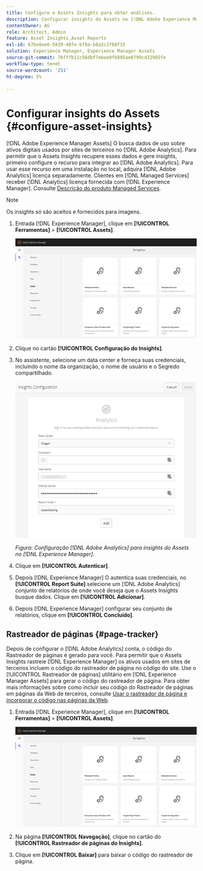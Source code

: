 ```yaml
---
title: Configure o Assets Insights para obter análises.
description: Configurar insights do Assets no [!DNL Adobe Experience Manager Assets].
contentOwner: AG
role: Architect, Admin
feature: Asset Insights,Asset Reports
exl-id: 67be0ae6-5939-40fe-bf8a-b8a2c2f68f15
solution: Experience Manager, Experience Manager Assets
source-git-commit: 76fffb11c56dbf7ebee9f6805ae0799cd32985fe
workflow-type: tm+mt
source-wordcount: '251'
ht-degree: 5%

---
```


# Configurar insights do Assets {#configure-asset-insights}

[!DNL Adobe Experience Manager Assets] O busca dados de uso sobre ativos digitais usados por sites de terceiros no [!DNL Adobe Analytics]. Para permitir que o Assets Insights recupere esses dados e gere insights, primeiro configure o recurso para integrar ao [!DNL Adobe Analytics]. Para usar esse recurso em uma instalação no local, adquira [!DNL Adobe Analytics] licença separadamente. Clientes em [!DNL Managed Services] receber [!DNL Analytics] licença fornecida com [!DNL Experience Manager]. Consulte [Descrição do produto Managed Services](https://helpx.adobe.com/legal/product-descriptions/adobe-experience-manager-managed-services.html).

>[!NOTE]
>
>Os insights só são aceitos e fornecidos para imagens.

1. Entrada [!DNL Experience Manager], clique em **[!UICONTROL Ferramentas]** > **[!UICONTROL Assets]**.

   ![chlimage_1-72](assets/chlimage_1-210.png)

1. Clique no cartão **[!UICONTROL Configuração do Insights]**.
1. No assistente, selecione um data center e forneça suas credenciais, incluindo o nome da organização, o nome de usuário e o Segredo compartilhado.

   ![Configurar o Adobe Analytics para insights de ativos no Experience Manager](assets/insights_config2.png)

   *Figura: Configuração [!DNL Adobe Analytics] para insights do Assets no [!DNL Experience Manager].*

1. Clique em **[!UICONTROL Autenticar]**.
1. Depois [!DNL Experience Manager] O autentica suas credenciais, no **[!UICONTROL Report Suite]** selecione um [!DNL Adobe Analytics] conjunto de relatórios de onde você deseja que o Assets Insights busque dados. Clique em **[!UICONTROL Adicionar]**.
1. Depois [!DNL Experience Manager] configurar seu conjunto de relatórios, clique em **[!UICONTROL Concluído]**.

## Rastreador de páginas {#page-tracker}

Depois de configurar o [!DNL Adobe Analytics] conta, o código do Rastreador de páginas é gerado para você. Para permitir que o Assets Insights rastreie [!DNL Experience Manager] os ativos usados em sites de terceiros incluem o código do rastreador de página no código do site. Use o [!UICONTROL Rastreador de páginas] utilitário em [!DNL Experience Manager Assets] para gerar o código do rastreador de página. Para obter mais informações sobre como incluir seu código do Rastreador de páginas em páginas da Web de terceiros, consulte [Usar o rastreador de página e incorporar o código nas páginas da Web](/help/assets/use-page-tracker.md).

1. Entrada [!DNL Experience Manager], clique em **[!UICONTROL Ferramentas]** > **[!UICONTROL Assets]**.

   ![chlimage_1-73](assets/chlimage_1-214.png)

1. Na página **[!UICONTROL Navegação]**, clique no cartão do **[!UICONTROL Rastreador de páginas do Insights]**.
1. Clique em **[!UICONTROL Baixar]** para baixar o código do rastreador de página.
